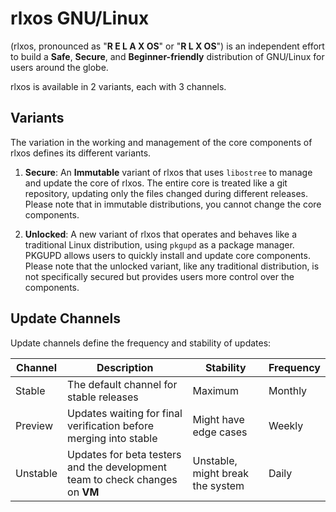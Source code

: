 # rlxos GNU/Linux

(rlxos, pronounced as "__R E L A X OS__" or "__R L X OS__") is an independent effort to build a **Safe**, **Secure**, and **Beginner-friendly** distribution of GNU/Linux for users around the globe.

rlxos is available in 2 variants, each with 3 channels.

## Variants

The variation in the working and management of the core components of rlxos defines its different variants.

1. **Secure**: An **Immutable** variant of rlxos that uses `libostree` to manage and update the core of rlxos. The entire core is treated like a git repository, updating only the files changed during different releases. Please note that in immutable distributions, you cannot change the core components.

2. **Unlocked**: A new variant of rlxos that operates and behaves like a traditional Linux distribution, using `pkgupd` as a package manager. PKGUPD allows users to quickly install and update core components. Please note that the unlocked variant, like any traditional distribution, is not specifically secured but provides users more control over the components.

## Update Channels

Update channels define the frequency and stability of updates:

| Channel      | Description                                                                  | Stability                        | Frequency |
| ------------ | ---------------------------------------------------------------------------- | -------------------------------- | --------- |
| Stable       | The default channel for stable releases                                      | Maximum                          | Monthly   |
| Preview      | Updates waiting for final verification before merging into stable            | Might have edge cases            | Weekly    |
| Unstable     | Updates for beta testers and the development team to check changes on **VM** | Unstable, might break the system | Daily     |

